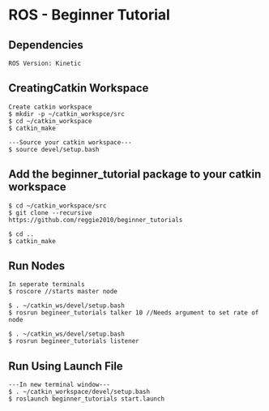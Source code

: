# ROS - Beginner Tutorial

## Dependencies
```
ROS Version: Kinetic
```

## CreatingCatkin Workspace
```
Create catkin workspace
$ mkdir -p ~/catkin_workspce/src
$ cd ~/catkin_workspace
$ catkin_make

---Source your catkin workspace---
$ source devel/setup.bash
```


## Add the beginner_tutorial package to your catkin workspace
```
$ cd ~/catkin_workspace/src
$ git clone --recursive https://github.com/reggie2010/beginner_tutorials

$ cd ..
$ catkin_make
```

## Run Nodes
```
In seperate terminals
$ roscore //starts master node

$ . ~/catkin_ws/devel/setup.bash
$ rosrun begineer_tutorials talker 10 //Needs argument to set rate of node

$ . ~/catkin_ws/devel/setup.bash
$ rosrun begineer_tutorials listener
```

## Run Using Launch File
```
---In new terminal window---
$ . ~/catkin_workspace/devel/setup.bash
$ roslaunch beginner_tutorials start.launch
```